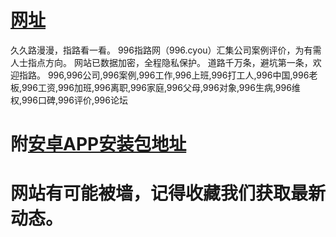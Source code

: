 # [网址](https://www.996.cyou)
久久路漫漫，指路看一看。 996指路网（996.cyou）汇集公司案例评价，为有需人士指点方向。 网站已数据加密，全程隐私保护。 道路千万条，避坑第一条，欢迎指路。
996,996公司,996案例,996工作,996上班,996打工人,996中国,996老板,996工资,996加班,996离职,996家庭,996父母,996对象,996生病,996维权,996口碑,996评价,996论坛
# 附[安卓APP安装包地址](https://github.com/996cyou2/www.996.cyou/raw/master/996.cyou.apk)
# 网站有可能被墙，记得收藏我们获取最新动态。
